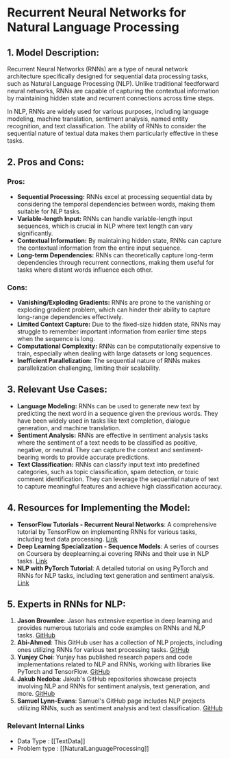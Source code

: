 # Recurrent Neural Networks for Natural Language Processing

## 1. Model Description:
Recurrent Neural Networks (RNNs) are a type of neural network architecture specifically designed for sequential data processing tasks, such as Natural Language Processing (NLP). Unlike traditional feedforward neural networks, RNNs are capable of capturing the contextual information by maintaining hidden state and recurrent connections across time steps.

In NLP, RNNs are widely used for various purposes, including language modeling, machine translation, sentiment analysis, named entity recognition, and text classification. The ability of RNNs to consider the sequential nature of textual data makes them particularly effective in these tasks.

## 2. Pros and Cons:
### Pros:
- **Sequential Processing:** RNNs excel at processing sequential data by considering the temporal dependencies between words, making them suitable for NLP tasks.
- **Variable-length Input:** RNNs can handle variable-length input sequences, which is crucial in NLP where text length can vary significantly.
- **Contextual Information:** By maintaining hidden state, RNNs can capture the contextual information from the entire input sequence.
- **Long-term Dependencies:** RNNs can theoretically capture long-term dependencies through recurrent connections, making them useful for tasks where distant words influence each other.

### Cons:
- **Vanishing/Exploding Gradients:** RNNs are prone to the vanishing or exploding gradient problem, which can hinder their ability to capture long-range dependencies effectively.
- **Limited Context Capture:** Due to the fixed-size hidden state, RNNs may struggle to remember important information from earlier time steps when the sequence is long.
- **Computational Complexity:** RNNs can be computationally expensive to train, especially when dealing with large datasets or long sequences.
- **Inefficient Parallelization:** The sequential nature of RNNs makes parallelization challenging, limiting their scalability.

## 3. Relevant Use Cases:
- **Language Modeling:** RNNs can be used to generate new text by predicting the next word in a sequence given the previous words. They have been widely used in tasks like text completion, dialogue generation, and machine translation.
- **Sentiment Analysis:** RNNs are effective in sentiment analysis tasks where the sentiment of a text needs to be classified as positive, negative, or neutral. They can capture the context and sentiment-bearing words to provide accurate predictions.
- **Text Classification:** RNNs can classify input text into predefined categories, such as topic classification, spam detection, or toxic comment identification. They can leverage the sequential nature of text to capture meaningful features and achieve high classification accuracy.

## 4. Resources for Implementing the Model:
- **TensorFlow Tutorials - Recurrent Neural Networks**: A comprehensive tutorial by TensorFlow on implementing RNNs for various tasks, including text data processing. [Link](https://www.tensorflow.org/tutorials/sequences/recurrent)
- **Deep Learning Specialization - Sequence Models**: A series of courses on Coursera by deeplearning.ai covering RNNs and their use in NLP tasks. [Link](https://www.coursera.org/specializations/deep-learning)
- **NLP with PyTorch Tutorial**: A detailed tutorial on using PyTorch and RNNs for NLP tasks, including text generation and sentiment analysis. [Link](https://pytorch.org/tutorials/beginner/deep_learning_nlp_tutorial.html)

## 5. Experts in RNNs for NLP:
1. **Jason Brownlee**: Jason has extensive expertise in deep learning and provides numerous tutorials and code examples on RNNs and NLP tasks. [GitHub](https://github.com/jbrownlee)
2. **Abi-Ahmed**: This GitHub user has a collection of NLP projects, including ones utilizing RNNs for various text processing tasks. [GitHub](https://github.com/abi-ahamed)
3. **Yunjey Choi**: Yunjey has published research papers and code implementations related to NLP and RNNs, working with libraries like PyTorch and TensorFlow. [GitHub](https://github.com/yunjey)
4. **Jakub Nedoba**: Jakub's GitHub repositories showcase projects involving NLP and RNNs for sentiment analysis, text generation, and more. [GitHub](https://github.com/JakubNedoba)
5. **Samuel Lynn-Evans**: Samuel's GitHub page includes NLP projects utilizing RNNs, such as sentiment analysis and text classification. [GitHub](https://github.com/samuellinne-evans)

[Recurrent Neural Networks]: #recurrent-neural-networks-for-natural-language-processing


 ### Relevant Internal Links
- Data Type : [[TextData]]
- Problem type : [[NaturalLanguageProcessing]]
